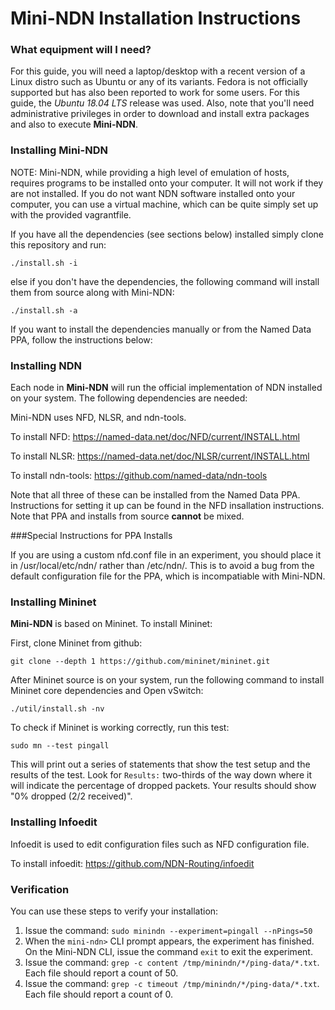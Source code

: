 Mini-NDN Installation Instructions
================================

### What equipment will I need?

For this guide, you will need a laptop/desktop with a recent version
of a Linux distro such as Ubuntu or any of its variants. Fedora is not
officially supported but has also been reported to work for some
users. For this guide, the _Ubuntu 18.04 LTS_ release was used.
Also, note that you'll need administrative privileges in order to
download and install extra packages and also to execute **Mini-NDN**.

### Installing **Mini-NDN**

NOTE: Mini-NDN, while providing a high level of emulation of hosts,
requires programs to be installed onto your computer. It will not work
if they are not installed. If you do not want NDN software installed
onto your computer, you can use a virtual machine, which can be quite
simply set up with the provided vagrantfile.

If you have all the dependencies (see sections below) installed simply clone this repository and run:

    ./install.sh -i

else if you don't have the dependencies, the following command will install them from source along with Mini-NDN:

    ./install.sh -a

If you want to install the dependencies manually or from the Named Data PPA, follow the instructions below:

### Installing NDN

Each node in **Mini-NDN** will run the official implementation of NDN installed on your system. The following dependencies are needed:

Mini-NDN uses NFD, NLSR, and ndn-tools.

To install NFD:
https://named-data.net/doc/NFD/current/INSTALL.html

To install NLSR:
https://named-data.net/doc/NLSR/current/INSTALL.html

To install ndn-tools:
https://github.com/named-data/ndn-tools

Note that all three of these can be installed from the Named Data PPA. Instructions for setting it up can
be found in the NFD insallation instructions. Note that PPA and installs from source **cannot** be mixed.

###Special Instructions for PPA Installs

If you are using a custom nfd.conf file in an experiment, you should place it in /usr/local/etc/ndn/
rather than /etc/ndn/. This is to avoid a bug from the default configuration file for the PPA, which
is incompatiable with Mini-NDN.

### Installing Mininet

**Mini-NDN** is based on Mininet. To install Mininet:

First, clone Mininet from github:

    git clone --depth 1 https://github.com/mininet/mininet.git

After Mininet source is on your system, run the following command to
install Mininet core dependencies and Open vSwitch:

    ./util/install.sh -nv

To check if Mininet is working correctly, run this test:

    sudo mn --test pingall

This will print out a series of statements that show the test setup
and the results of the test. Look for `Results:` two-thirds of the way
down where it will indicate the percentage of dropped packets.
Your results should show "0% dropped (2/2 received)".

### Installing Infoedit

Infoedit is used to edit configuration files such as NFD configuration
file.

To install infoedit:
https://github.com/NDN-Routing/infoedit

### Verification

You can use these steps to verify your installation:

1. Issue the command: `sudo minindn --experiment=pingall --nPings=50`
2. When the `mini-ndn>` CLI prompt appears, the experiment has finished. On the Mini-NDN CLI, issue the command `exit` to exit the experiment.
3. Issue the command: `grep -c content /tmp/minindn/*/ping-data/*.txt`. Each file should report a count of 50.
4. Issue the command: `grep -c timeout /tmp/minindn/*/ping-data/*.txt`. Each file should report a count of 0.